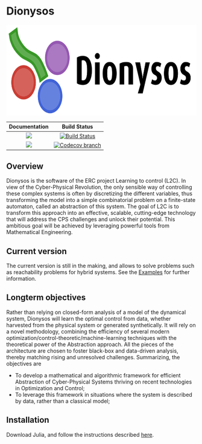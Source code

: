 # Dionysos
<picture>
  <source srcset="logo_dm.png" media="(prefers-color-scheme: dark)">
  <img src="logo.png"  height="240">
</picture>

| **Documentation** | **Build Status** |
|:-----------------:|:----------------:|
| [![][docs-stable-img]][docs-stable-url] | [![Build Status][build-img]][build-url] |
| [![][docs-latest-img]][docs-latest-url] | [![Codecov branch][codecov-img]][codecov-url] |

[docs-stable-img]: https://img.shields.io/badge/docs-stable-blue.svg
[docs-latest-img]: https://img.shields.io/badge/docs-latest-blue.svg
[docs-stable-url]: https://dionysos-dev.github.io/Dionysos.jl/stable
[docs-latest-url]: https://dionysos-dev.github.io/Dionysos.jl/dev

[build-img]: https://github.com/dionysos-dev/Dionysos.jl/workflows/CI/badge.svg?branch=master
[build-url]: https://github.com/dionysos-dev/Dionysos.jl/actions?query=workflow%3ACI
[codecov-img]: http://codecov.io/github/dionysos-dev/Dionysos.jl/coverage.svg?branch=master
[codecov-url]: http://codecov.io/github/dionysos-dev/Dionysos.jl?branch=master

## Overview
Dionysos is the software of the ERC project Learning to control (L2C). In view of the Cyber-Physical Revolution, the only sensible way of controlling these complex systems is often by discretizing the different variables, thus transforming the model into a simple combinatorial problem on a finite-state automaton, called an abstraction of this system. The goal of L2C is to transform this approach into an effective, scalable, cutting-edge technology that will address the CPS challenges and unlock their potential. This ambitious goal will be achieved by leveraging powerful tools from Mathematical Engineering.

## Current version

The current version is still in the making, and allows to solve problems such as reachability problems for hybrid systems. See the [Examples](https://github.com/dionysos-dev/Dionysos.jl/tree/master/examples) for further information.

## Longterm objectives
Rather than relying on closed-form analysis of a model of the dynamical system, Dionysos will learn the optimal control from data, whether harvested from the physical system or generated synthetically. It will rely on a novel methodology, combining the efficiency of several modern optimization/control-theoretic/machine-learning techniques with the theoretical power of the Abstraction approach. All the pieces of the architecture are chosen to foster black-box and data-driven analysis, thereby matching rising and unresolved challenges. Summarizing, the objectives are
* To develop a mathematical and algorithmic framework for efficient Abstraction of Cyber-Physical Systems thriving on recent technologies in Optimization and Control;
* To leverage this framework in situations where the system is described by data, rather than a classical model;

## Installation

Download Julia, and follow the instructions described [here](https://julialang.github.io/Pkg.jl/v1/managing-packages/#Adding-unregistered-packages).
